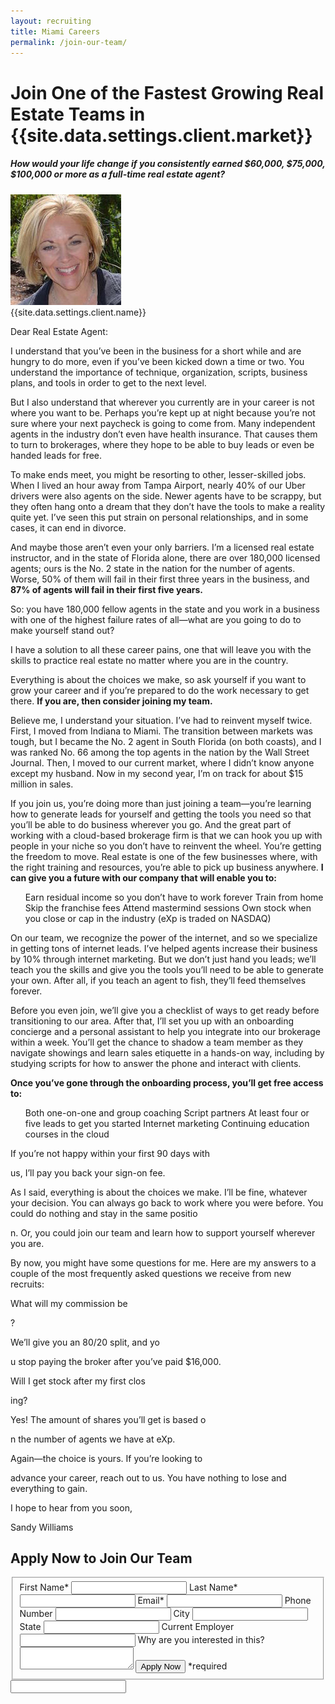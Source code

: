 ```yaml
---
layout: recruiting
title: Miami Careers
permalink: /join-our-team/
---
```


<div class="recruiting-page">
<h1 class="join-us">Join One of the Fastest Growing Real Estate Teams in {{site.data.settings.client.market}}</h1>
<h5 class="join-us-subtitle">How would your life change if you consistently earned $60,000, $75,000, $100,000 or more as a full-time real estate agent?</h5>
<div class="recruiting-photo">
<span class="client-image-container">
<img src="/img/headshot.jpg" alt="{{site.data.settings.client.name}}" class="client-image"/>
</span>
<figcaption class="caption">{{site.data.settings.client.name}}</figcaption>
</div>

<p>Dear Real Estate Agent:</p>

<p>I understand that you’ve been in the business for a short while and are hungry to do more, even if you’ve been kicked down a time or two. You understand the importance of technique, organization, scripts, business plans, and tools in order to get to the next level.</p>

<p>But I also understand that wherever you currently are in your career is not where you want to be. Perhaps you’re kept up at night because you’re not sure where your next paycheck is going to come from. Many independent agents in the industry don’t even have health insurance. That causes them to turn to brokerages, where they hope to be able to buy leads or even be handed leads for free.</p>

<p>To make ends meet, you might be resorting to other, lesser-skilled jobs. When I lived an hour away from Tampa Airport, nearly 40% of our Uber drivers were also agents on the side. Newer agents have to be scrappy, but they often hang onto a dream that they don’t have the tools to make a reality quite yet. I’ve seen this put strain on personal relationships, and in some cases, it can end in divorce.</p>

<p>And maybe those aren’t even your only barriers. I’m a licensed real estate instructor, and in the state of Florida alone, there are over 180,000 licensed agents; ours is the No. 2 state in the nation for the number of agents. Worse, 50% of them will fail in their first three years in the business, and <strong>87% of agents will fail in their first five years.</strong></p>

<p>So: you have 180,000 fellow agents in the state and you work in a business with one of the highest failure rates of all—what are you going to do to make yourself stand out?
<p>I have a solution to all these career pains, one that will leave you with the skills to practice real estate no matter where you are in the country.</p>

<p>Everything is about the choices we make, so ask yourself if you want to grow your career and if you’re prepared to do the work necessary to get there. <strong>If you are, then consider joining my team.</strong></p>

<p>Believe me, I understand your situation. I’ve had to reinvent myself twice. First, I moved from Indiana to Miami. The transition between markets was tough, but I became the No. 2 agent in South Florida (on both coasts), and I was ranked No. 66 among the top agents in the nation by the Wall Street Journal. Then, I moved to our current market, where I didn’t know anyone except my husband. Now in my second year, I’m on track for about $15 million in sales.</p>

<p>If you join us, you’re doing more than just joining a team—you’re learning how to generate leads for yourself and getting the tools you need so that you’ll be able to do business wherever you go. And the great part of working with a cloud-based brokerage firm is that we can hook you up with people in your niche so you don’t have to reinvent the wheel.
You’re getting the freedom to move. Real estate is one of the few businesses where, with the right training and resources, you’re able to pick up business anywhere. <strong>I can give you a future with our company that will enable you to:</strong>
<ul class="indent">
Earn residual income so you don’t have to work forever
Train from home
Skip the franchise fees
Attend mastermind sessions
Own stock when you close or cap in the industry (eXp is traded on NASDAQ)
</ul></p>

<p>On our team, we recognize the power of the internet, and so we specialize in getting tons of internet leads. I’ve helped agents increase their business by 10% through internet marketing. But we don’t just hand you leads; we’ll teach you the skills and give you the tools you’ll need to be able to generate your own. After all, if you teach an agent to fish, they’ll feed themselves forever.</p>

<p>Before you even join, we’ll give you a checklist of ways to get ready before transitioning to our area. After that, I’ll set you up with an onboarding concierge and a personal assistant to help you integrate into our brokerage within a week. You’ll get the chance to shadow a team member as they navigate showings and learn sales etiquette in a hands-on way, including by studying scripts for how to answer the phone and interact with clients.</p>

<p><strong>Once you’ve gone through the onboarding process, you’ll get free access to:</strong>
<ul class="indent">
Both one-on-one and group coaching
Script partners
At least four or five leads to get you started
Internet marketing
Continuing education courses in the cloud
</ul></p>

<p>If you’re not happy within your first 90 days with</p> us, I’ll pay you back your sign-on fee.

<p>As I said, everything is about the choices we make. I’ll be fine, whatever your decision. You can always go back to work where you were before. You could do nothing and stay in the same positio</p>n. Or, you could join our team and learn how to support yourself wherever you are.

<p>By now, you might have some questions for me. Here are my answers to a couple of the most frequently asked questions we receive from new recruits:</p>

<p>What will my commission be</p>?

<p>We’ll give you an 80/20 split, and yo</p>u stop paying the broker after you’ve paid $16,000.

<p>Will I get stock after my first clos</p>ing?

<p>Yes! The amount of shares you’ll get is based o</p>n the number of agents we have at eXp.

<p>Again—the choice is yours. If you’re looking to</p> advance your career, reach out to us. You have nothing to lose and everything to gain.

<p>I hope to hear from you soon,</p>

<p>Sandy Williams</p>




<h2 class="recruiting">Apply Now to Join Our Team</h2>

<form method="post" class="home-value cta-forms" action="https://formspree.io/{{site.data.settings.client.email}}" onsubmit="return setReturn()">
					<fieldset><label for="firstname">First Name*</label> <input type="text" required="" name="firstname" /> <label for="lastname">Last Name*</label> <input type="text" required="" name="lastname" /> <label for="email">Email*</label> <input type="text" name="name" /> <label for="phone">Phone Number </label> <input type="tel" name="phone" />
						<!--base32-c9gq6t9k68pkcd3jcwpp4rbkcmtk4-base32--><label for="city">City </label> <input type="text" name="city" /> <label for="state">State </label> <input type="text" name="state" /> <label for="employer">Current Employer </label> <input type="text" name="employer" /> <label for="message">Why are you interested in this? </label><textarea name="employer"></textarea>
						<!--base32-c9gq6t9k68pk8cbme5gq4uv4cguqachj70r2urk1edjk6cg-base32--><input class="submit light-light" type="submit" value="Apply Now" name="submitrecruitingForm" /> <span class="asterisk">*required</span></fieldset>
					<!--base32-c9gq6t9k68pk8c9he1t7cxkecdkpedhpe9h6at3me5r7ee1kddhpwx9q71up4tb3f1u6mc3mdcwp6vkg6rw3gc1dc9gq6t9k68-base32-->
					<div class="hidden"><input type="hidden" value="{{site.data.settings.client.email}}" name="_to" /> <input type="hidden" value="Recruiting Contact Request Message From Your Vyral Careers and Training Video Blog" name="_subject" /> <input type="text" name="_gotcha" /></div>
				</form>
</div>
